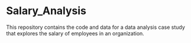 # Salary_Analysis
This repository contains the code and data for a data analysis case study that explores the salary of employees in an organization.
